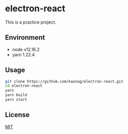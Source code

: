 # electron-react
This is a practice project.

## Environment

- node v12.16.2
- yarn 1.22.4

## Usage

``` bash
git clone https://github.com/kaznag/electron-react.git
cd electron-react
yarn
yarn build
yarn start
```

## License

[MIT](LICENSE)
